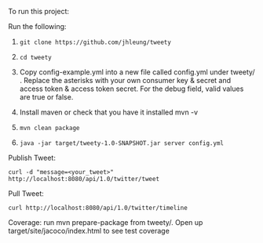 To run this project:

Run the following:

1. ```git clone https://github.com/jhleung/tweety```
    
2. ```cd tweety```
    
3. Copy config-example.yml into a new file called config.yml under tweety/ . Replace the asterisks with your own consumer key & secret and access token & access token secret. For the debug field, valid values are true or false.

4. Install maven or check that you have it installed
	mvn -v

5. ```mvn clean package``` 

6. ```java -jar target/tweety-1.0-SNAPSHOT.jar server config.yml```

Publish Tweet:

	curl -d "message=<your_tweet>" http://localhost:8080/api/1.0/twitter/tweet

Pull Tweet:
	
	curl http://localhost:8080/api/1.0/twitter/timeline

Coverage:
	run mvn prepare-package from tweety/. Open up target/site/jacoco/index.html to see test coverage

